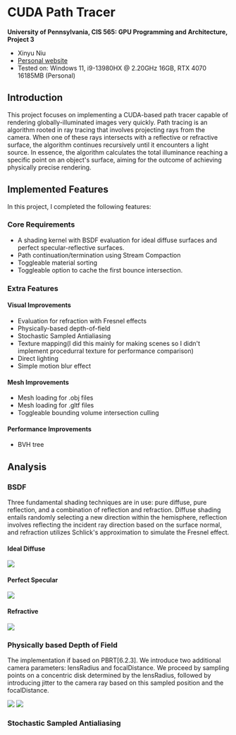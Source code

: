 CUDA Path Tracer
================

**University of Pennsylvania, CIS 565: GPU Programming and Architecture, Project 3**

* Xinyu Niu
* [Personal website](https://xinyuniu6.wixsite.com/my-site-1)
* Tested on: Windows 11, i9-13980HX @ 2.20GHz 16GB, RTX 4070 16185MB (Personal)

## Introduction

This project focuses on implementing a CUDA-based path tracer capable of rendering globally-illuminated images very quickly. 
Path tracing is an algorithm rooted in ray tracing that involves projecting rays from the camera. When one of these rays intersects with a reflective or refractive surface, the algorithm continues recursively until it encounters a light source. In essence, the algorithm calculates the total illuminance reaching a specific point on an object's surface, aiming for the outcome of achieving physically precise rendering.

## Implemented Features

In this project, I completed the following features:

### Core Requirements

* A shading kernel with BSDF evaluation for ideal diffuse surfaces and perfect specular-reflective surfaces.
* Path continuation/termination using Stream Compaction
* Toggleable material sorting
* Toggleable option to cache the first bounce intersection.

### Extra Features

#### Visual Improvements
* Evaluation for refraction with Fresnel effects
* Physically-based depth-of-field
* Stochastic Sampled Antialiasing
* Texture mapping(I did this mainly for making scenes so I didn't implement procedurral texture for performance comparison)
* Direct lighting
* Simple motion blur effect

#### Mesh Improvements
* Mesh loading for .obj files
* Mesh loading for .gltf files
* Toggleable bounding volume intersection culling

#### Performance Improvements

* BVH tree

## Analysis

### BSDF

Three fundamental shading techniques are in use: pure diffuse, pure reflection, and a combination of reflection and refraction. Diffuse shading entails randomly selecting a new direction within the hemisphere, reflection involves reflecting the incident ray direction based on the surface normal, and refraction utilizes Schlick's approximation to simulate the Fresnel effect.

#### Ideal Diffuse

![](img/diffuse.png)

#### Perfect Specular

![](img/specular.png)

#### Refractive

![](img/refractive.png)

### Physically based Depth of Field

The implementation if based on PBRT[6.2.3]. We introduce two additional camera parameters: lensRadius and focalDistance. We proceed by sampling points on a concentric disk determined by the lensRadius, followed by introducing jitter to the camera ray based on this sampled position and the focalDistance.

![](img/dof.png)
![](img/dof2.png)

### Stochastic Sampled Antialiasing


